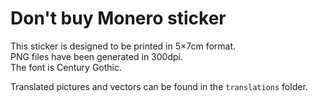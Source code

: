 Don't buy Monero sticker
========================

This sticker is designed to be printed in 5×7cm format.  
PNG files have been generated in 300dpi.  
The font is Century Gothic.

Translated pictures and vectors can be found in the `translations` folder.

